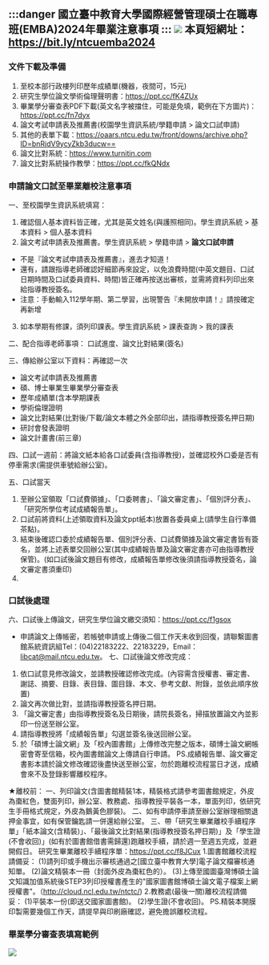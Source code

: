 :::danger
國立臺中教育大學國際經營管理碩士在職專班(EMBA)2024年畢業注意事項
:::
![](https://s3-ap-northeast-1.amazonaws.com/g0v-hackmd-images/uploads/upload_46cbf07562f1b7b7c9b304f67e4c1732.png)
本頁短網址：https://bit.ly/ntcuemba2024
-----------------------------------------------
### 文件下載及準備
1. 至校本部行政樓列印歷年成績單(機器，夜間可，15元)
2. 研究生學位論文學術倫理聲明書：https://ppt.cc/fK4ZUx
3. 畢業學分審查表PDF下載(英文名字被擋住，可能是免填，範例在下方圖片)：https://ppt.cc/fn7dyx
4. 論文考試申請表及推薦書(校園學生資訊系統/學籍申請 > 論文口試申請)
5. 其他的表單下載：https://oaars.ntcu.edu.tw/front/downs/archive.php?ID=bnRjdV9ycyZkb3ducw==
6. 論文比對系統：https://www.turnitin.com
7. 論文比對系統操作教學：https://ppt.cc/fkQNdx


### 申請論文口試至畢業離校注意事項
一、至校園學生資訊系統填寫：
1. 確認個人基本資料皆正確，尤其是英文姓名(與護照相同)。學生資訊系統 > 基本資料 > 個人基本資料
2. 論文考試申請表及推薦書。學生資訊系統 > 學籍申請 > **論文口試申請**
* 不是『論文考試申請表及推薦書』，進去才知道！
* 還有，請跟指導老師確認好細節再來設定，以免浪費時間(中英文題目、口試日期時間及口試委員資料、時間)皆正確再按送出審核，並需將資料列印出來給指導教授簽名。
* 注意：手動輸入112學年期、第二學習，出現警告『未開放申請！』請按確定再新增
3. 如本學期有修課，須列印課表。學生資訊系統 > 課表查詢 > 我的課表
    
二、配合指導老師事項：
口試進度、論文比對結果(簽名)

三、傳給辦公室以下資料：再確認一次
* 論文考試申請表及推薦書
* 碩、博士畢業生畢業學分審查表
* 歷年成績單(含本學期課表
* 學術倫理證明
* 論文比對結果(比對後/下載/論文本體之外全部印出，請指導教授簽名押日期)
* 研討會發表證明
* 論文計畫書(前三章)

四、口試一週前：將論文紙本給各口試委員(含指導教授)，並確認校外口委是否有停車需求(需提供車號給辦公室)。

五、口試當天
1. 至辦公室領取「口試費領據」、「口委聘書」、「論文審定書」、「個別評分表」、「研究所學位考試成績報告單」。
2. 口試前將資料(上述領取資料及論文ppt紙本)放置各委員桌上(請學生自行準備茶點)。
3. 結束後確認口委於成績報告單、個別評分表、口試費領據及論文審定書皆有簽名，並將上述表單交回辦公室(其中成績報告單及論文審定書亦可由指導教授保管)。(如口試後論文題目有修改，成績報告單修改後須請指導教授簽名，論文審定書須重印)
4. 
### 口試後處理
六、口試後上傳論文，研究生學位論文繳交須知：https://ppt.cc/f1gsox
* 申請論文上傳帳密，若帳號申請或上傳後二個工作天未收到回復，請聯繫圖書館系統資訊組Tel：(04)22183222、22183229，Email：libcat@mail.ntcu.edu.tw。
七、口試後論文修改完成：
1. 依口試意見修改論文，並請教授確認修改完成。(內容需含授權書、審定書、謝誌、摘要、目錄、表目錄、圖目錄、本文、參考文獻、附錄，並依此順序放置)
1. 論文再次做比對，並請指導教授簽名押日期。
1. 「論文審定書」由指導教授簽名及日期後，請院長簽名，掃描放置論文內並影印一份送至辦公室。
1. 請指導教授將「成績報告單」勾選並簽名後送回辦公室。
1. 於「碩博士論文網」及「校內圖書館」上傳修改完整之版本，碩博士論文網帳密會寄至信箱，校內圖書館論文上傳請自行申請。
PS.成績報告單、論文審定書影本請於論文修改確認後盡快送至辦公室，勿於跑離校流程當日才送，成績會來不及登錄影響離校程序。

★離校前：
一、列印論文(含圖書館精裝1本，精裝格式請參考圖書館規定，外皮為棗紅色，雙面列印，辦公室、教務處、指導教授平裝各一本，單面列印，依研究生手冊格式規定，外皮為鵝黃色膠裝)。
二、如有申請停車請至辦公室辦理相關退押金事宜，如有保管鑰匙請一併還給辦公室。
三、帶「研究生畢業離校手續程序單」「紙本論文(含精裝)」、「最後論文比對結果(指導教授簽名押日期)」及「學生證(不會收回)」(如有於圖書館借書需歸還)跑離校手續，請於週一至週五完成，並避開假日。
研究生畢業離校手續程序單：https://ppt.cc/f8JCux
1.圖書館離校流程請備妥：
(1)請列印或手機出示審核通過之[國立臺中教育大學]電子論文檔審核通知單。
(2)論文精裝本一冊（封面外皮為棗紅色的）。
(3)上傳至國圖臺灣博碩士論文知識加值系統後STEP3列印授權書產生的"國家圖書館博碩士論文電子檔案上網授權書"。（http://cloud.ncl.edu.tw/ntctc/)
2.教務處(最後一關)離校流程請備妥：
(1)平裝本一份(即送交國家圖書館)。
(2)學生證(不會收回)。
PS.精裝本開膜印製需要幾個工作天，請提早與印刷廠確認，避免擔誤離校流程。

### 畢業學分審查表填寫範例
![](https://s3-ap-northeast-1.amazonaws.com/g0v-hackmd-images/uploads/upload_be738a2030dcb71234126328232e04e7.png)
